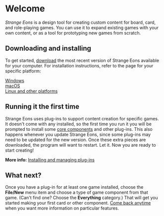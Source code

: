# Welcome
*Strange Eons* is a design tool for creating custom content for board, card, and role-playing games. You can use it to expand existing games with your own content, or as a tool for prototyping new games from scratch.
## Downloading and installing
To get started, [download](http://cgjennings.ca/eons/download/update.html) the most recent version of Strange Eons available for your computer. For installation instructions, refer to the page for your specific platform:

[Windows](install-win.md)  
[macOS](install-mac.md)  
[Linux and other platforms](install-other.md)

## Running it the first time
Strange Eons uses plug-ins to support content creation for specific games. It doesn't come with any installed, so the first time you run it you will be prompted to install some [core components](corecomponents.md) and other plug-ins. This also happens whenever you update Strange Eons, since some plug-ins may need to be updated for the new version. Once these extra pieces are downloaded, the program will want to restart. Let it. Now you are ready to start creating!

**More info:** [Installing and managing plug-ins](installing-managing-plugins.md)

## What next?
Once you have a plug-in for at least one game installed, choose the **File/New** menu item and choose a type of game component from that game. (Can't find one? Choose the **Everything** category.) That will get you started making your first card or other component. [Come back anytime](user-manual.md) when you want more information on particular features.